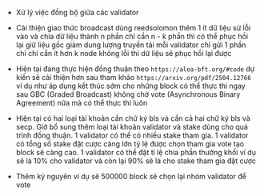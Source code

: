 - Xử lý việc đồng bộ giữa các validator

- Cải thiện giao thức broadcast dùng reedsolomon thêm 1 ít dữ liệu sử lỗi vào và chia dữ liệu thành n phần chỉ cần n - k phần thì có thể phục hồi lại giữ liệu gốc giảm dung lượng truyền tải mỗi validator chỉ gửi 1 phần chỉ chỉ cần ít hơn k node không lỗi thì dữ liệu sẽ phục hồi lại được

- Hiện tại đang thực hiện đồng thuận theo `https://alea-bft.org/#code` dự kiến sẽ cải thiện hơn sau tham khảo `https://arxiv.org/pdf/2504.12766` ví dụ như áp dụng kết thúc sớm cho những block có thể  thực thi ngay sau GBC (Graded Broadcast) không chờ vote (Asynchronous Binary Agreement) nữa mà có thể thực thi luôn

- Hiện tại có hai loại tài khoản cần chữ ký bls và cần cả hai chữ ký bls và secp. Giờ bổ sung thêm loại tài khoản validator và stake dùng cho quá trình đồng thuận. 1 validator có thể có nhiều stake tham gia. 1 validator có tổng số stake đặt cược càng lớn tỷ lệ được chọn tham gia vote tạo block sẽ càng cao. 1 validator có thể đặt tỉ lệ chia phần thưởng khối ví dụ sẽ là 10% cho validator và còn lại 90% sẽ là cho stake tham gia đặt cược

- Thêm kỷ nguyên ví dụ sẽ 500000 block sẽ chọn lại nhóm validator để vote
